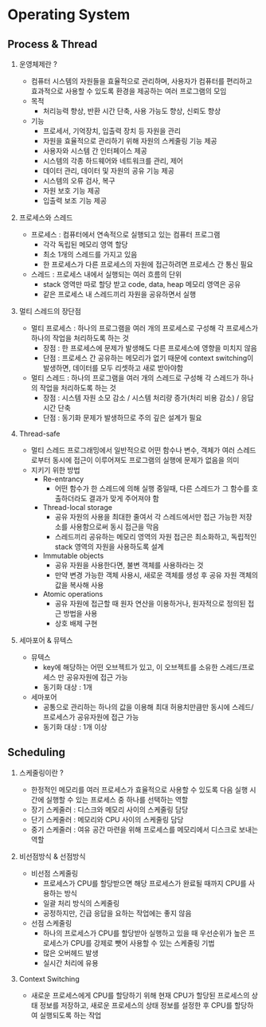 # Operating System

## Process & Thread

1. 운영체제란 ?
   
   * 컴퓨터 시스템의 자원들을 효율적으로 관리하며, 사용자가 컴퓨터를 편리하고 효과적으로 사용할 수 있도록 환경을 제공하는 여러 프로그램의 모임
   * 목적
     * 처리능력 향상, 반환 시간 단축, 사용 가능도 향상, 신뢰도 향상
   * 기능
     * 프로세서, 기억장치, 입출력 장치 등 자원을 관리
     * 자원을 효율적으로 관리하기 위해 자원의 스케줄링 기능 제공
     * 사용자와 시스템 간 인터페이스 제공
     * 시스템의 각종 하드웨어와 네트워크를 관리, 제어
     * 데이터 관리, 데이터 및 자원의 공유 기능 제공
     * 시스템의 오류 검사, 복구
     * 자원 보호 기능 제공
     * 입출력 보조 기능 제공

2. 프로세스와 스레드
   
   * 프로세스 : 컴퓨터에서 연속적으로 실행되고 있는 컴퓨터 프로그램
     * 각각 독립된 메모리 영역 할당
     * 최소 1개의 스레드를 가지고 있음
     * 한 프로세스가 다른 프로세스의 자원에 접근하려면 프로세스 간 통신 필요
   * 스레드 : 프로세스 내에서 실행되는 여러 흐름의 단위
     * stack 영역만 따로 할당 받고 code, data, heap 메모리 영역은 공유
     * 같은 프로세스 내 스레드끼리 자원을 공유하면서 실행

3. 멀티 스레드의 장단점
   
   * 멀티 프로세스 : 하나의 프로그램을 여러 개의 프로세스로 구성해 각 프로세스가 하나의 작업을 처리하도록 하는 것
     * 장점 : 한 프로세스에 문제가 발생해도 다른 프로세스에 영향을 미치지 않음
     * 단점 : 프로세스 간 공유하는 메모리가 없기 때문에 context switching이 발생하면, 데이터를 모두 리셋하고 새로 받아야함
   * 멀티 스레드 : 하나의 프로그램을 여러 개의 스레드로 구성해 각 스레드가 하나의 작업을 처리하도록 하는 것
     * 장점 : 시스템 자원 소모 감소 / 시스템 처리량 증가(처리 비용 감소) / 응답 시간 단축
     * 단점 : 동기화 문제가 발생하므로 주의 깊은 설계가 필요

4. Thread-safe
   
   * 멀티 스레드 프로그래밍에서 일반적으로 어떤 함수나 변수, 객체가 여러 스레드로부터 동시에 접근이 이루어져도 프로그램의 실행에 문제가 없음을 의미
   * 지키기 위한 방법
     * Re-entrancy
       * 어떤 함수가 한 스레드에 의해 실행 중일때, 다른 스레드가 그 함수를 호출하더라도 결과가 맞게 주어져야 함
     * Thread-local storage
       * 공유 자원의 사용을 최대한 줄여서 각 스레드에서만 접근 가능한 저장소를 사용함으로써 동시 접근을 막음
       * 스레드끼리 공유하는 메모리 영역의 자원 접근은 최소화하고, 독립적인 stack 영역의 자원을 사용하도록 설계
     * Immutable objects
       * 공유 자원을 사용한다면, 불변 객체를 사용하라는 것
       * 만약 변경 가능한 객체 사용시, 새로운 객체를 생성 후 공유 자원 객체의 값을 복사해 사용
     * Atomic operations
       * 공유 자원에 접근할 때 원자 연산을 이용하거나, 원자적으로 정의된 접근 방법을 사용 
       * 상호 배제 구현

5. 세마포어 & 뮤텍스    
   
   * 뮤텍스 
     * key에 해당하는 어떤 오브젝트가 있고, 이 오브젝트를 소유한 스레드/프로세스 만 공유자원에 접근 가능
     * 동기화 대상 : 1개
   * 세마포어
     * 공통으로 관리하는 하나의 값을 이용해 최대 허용치만큼만 동시에 스레드/프로세스가 공유자원에 접근 가능
     * 동기화 대상 : 1개 이상

## Scheduling

1. 스케줄링이란 ?
   
   * 한정적인 메모리를 여러 프로세스가 효율적으로 사용할 수 있도록 다음 실행 시간에 실행할 수 있는 프로세스 중 하나를 선택하는 역할
   * 장기 스케줄러 : 디스크와 메모리 사이의 스케줄링 담당
   * 단기 스케줄러 : 메모리와 CPU 사이의 스케줄링 담당
   * 중기 스케줄러 : 여유 공간 마련을 위해 프로세스를 메모리에서 디스크로 보내는 역할

2. 비선점방식 & 선점방식
   
   * 비선점 스케줄링 
     * 프로세스가 CPU를 할당받으면 해당 프로세스가 완료될 때까지 CPU를 사용하는 방식
     * 일괄 처리 방식의 스케줄링
     * 공정하지만, 긴급 응답을 요하는 작업에는 좋지 않음
   * 선점 스케줄링
     * 하나의 프로세스가 CPU를 할당받아 실행하고 있을 때 우선순위가 높은 프로세스가 CPU를 강제로 뺏어 사용할 수 있는 스케줄링 기법
     * 많은 오버헤드 발생
     * 실시간 처리에 유용

3. Context Switching
   
   * 새로운 프로세스에게 CPU를 할당하기 위해 현재 CPU가 할당된 프로세스의 상태 정보를 저장하고, 새로운 프로세스의 상태 정보를 설정한 후 CPU를 할당하여 실행되도록 하는 작업